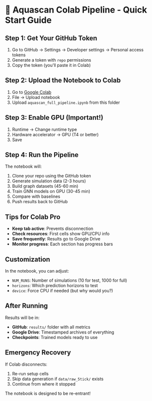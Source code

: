 # 🚀 Aquascan Colab Pipeline - Quick Start Guide

## Step 1: Get Your GitHub Token

1. Go to GitHub → Settings → Developer settings → Personal access tokens
2. Generate a token with `repo` permissions
3. Copy the token (you'll paste it in Colab)

## Step 2: Upload the Notebook to Colab

1. Go to [Google Colab](https://colab.research.google.com)
2. File → Upload notebook
3. Upload `aquascan_full_pipeline.ipynb` from this folder

## Step 3: Enable GPU (Important!)

1. Runtime → Change runtime type
2. Hardware accelerator → GPU (T4 or better)
3. Save

## Step 4: Run the Pipeline

The notebook will:
1. Clone your repo using the GitHub token
2. Generate simulation data (2-3 hours)
3. Build graph datasets (45-60 min)
4. Train GNN models on GPU (30-45 min)
5. Compare with baselines
6. Push results back to GitHub

## Tips for Colab Pro

- **Keep tab active**: Prevents disconnection
- **Check resources**: First cells show GPU/CPU info
- **Save frequently**: Results go to Google Drive
- **Monitor progress**: Each section has progress bars

## Customization

In the notebook, you can adjust:
- `NUM_RUNS`: Number of simulations (10 for test, 1000 for full)
- `horizons`: Which prediction horizons to test
- `device`: Force CPU if needed (but why would you?)

## After Running

Results will be in:
- **GitHub**: `results/` folder with all metrics
- **Google Drive**: Timestamped archives of everything
- **Checkpoints**: Trained models ready to use

## Emergency Recovery

If Colab disconnects:
1. Re-run setup cells
2. Skip data generation if `data/raw_5tick/` exists
3. Continue from where it stopped

The notebook is designed to be re-entrant!
